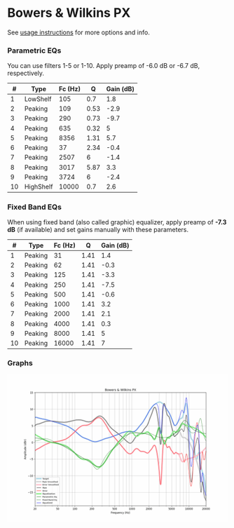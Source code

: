 # Bowers & Wilkins PX
See [usage instructions](https://github.com/jaakkopasanen/AutoEq#usage) for more options and info.

### Parametric EQs
You can use filters 1-5 or 1-10. Apply preamp of -6.0 dB or -6.7 dB, respectively.

|   # | Type      |   Fc (Hz) |    Q |   Gain (dB) |
|-----|-----------|-----------|------|-------------|
|   1 | LowShelf  |       105 | 0.7  |         1.8 |
|   2 | Peaking   |       109 | 0.53 |        -2.9 |
|   3 | Peaking   |       290 | 0.73 |        -9.7 |
|   4 | Peaking   |       635 | 0.32 |         5   |
|   5 | Peaking   |      8356 | 1.31 |         5.7 |
|   6 | Peaking   |        37 | 2.34 |        -0.4 |
|   7 | Peaking   |      2507 | 6    |        -1.4 |
|   8 | Peaking   |      3017 | 5.87 |         3.3 |
|   9 | Peaking   |      3724 | 6    |        -2.4 |
|  10 | HighShelf |     10000 | 0.7  |         2.6 |

### Fixed Band EQs
When using fixed band (also called graphic) equalizer, apply preamp of **-7.3 dB** (if available) and set gains manually with these parameters.

|   # | Type    |   Fc (Hz) |    Q |   Gain (dB) |
|-----|---------|-----------|------|-------------|
|   1 | Peaking |        31 | 1.41 |         1.4 |
|   2 | Peaking |        62 | 1.41 |        -0.3 |
|   3 | Peaking |       125 | 1.41 |        -3.3 |
|   4 | Peaking |       250 | 1.41 |        -7.5 |
|   5 | Peaking |       500 | 1.41 |        -0.6 |
|   6 | Peaking |      1000 | 1.41 |         3.2 |
|   7 | Peaking |      2000 | 1.41 |         2.1 |
|   8 | Peaking |      4000 | 1.41 |         0.3 |
|   9 | Peaking |      8000 | 1.41 |         5   |
|  10 | Peaking |     16000 | 1.41 |         7   |

### Graphs
![](./Bowers%20&%20Wilkins%20PX.png)
